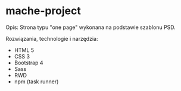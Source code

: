 # mache-project

Opis: Strona typu "one page" wykonana na podstawie szablonu PSD.

Rozwiązania, technologie i narzędzia:

- HTML 5
- CSS 3
- Bootstrap 4
- Sass
- RWD
- npm (task runner)
